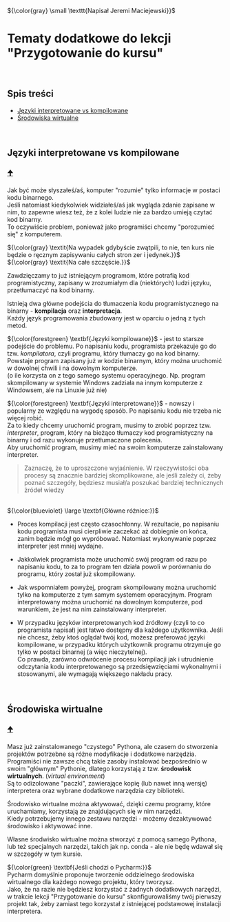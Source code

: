 ${\color{gray} \small \texttt{Napisał Jeremi Maciejewski}}$

# Tematy dodatkowe do lekcji "Przygotowanie do kursu"
<br/>

## Spis treści

- [Języki interpretowane vs kompilowane](#języki-interpretowane-vs-kompilowane)
- [Środowiska wirtualne](#środowiska-wirtualne)
<br/>

## Języki interpretowane vs kompilowane
### [🠉](#spis-treści)
Jak być może słyszałeś/aś, komputer "rozumie" tylko informacje w postaci kodu binarnego.
<br/>Jeśli natomiast kiedykolwiek widziałeś/aś jak wygląda zdanie zapisane w nim, to zapewne wiesz też, że z kolei ludzie nie za bardzo umieją czytać kod binarny.
<br/>To oczywiście problem, ponieważ jako programiści chcemy "porozumieć się" z komputerem.

${\color{gray} \textit{Na wypadek gdybyście zwątpili, to nie, ten kurs nie będzie o ręcznym zapisywaniu całych stron zer i jedynek.}}$
<br/>${\color{gray} \textit{Na całe szczęście.}}$

Zawdzięczamy to już istniejącym programom, które potrafią kod programistyczny, zapisany w zrozumiałym dla (niektórych) ludzi języku, przetłumaczyć na kod binarny.

Istnieją dwa główne podejścia do tłumaczenia kodu programistycznego na binarny - **kompilacja** oraz **interpretacja**.
<br/>Każdy język programowania zbudowany jest w oparciu o jedną z tych metod.

${\color{forestgreen} \textbf{Języki kompilowane}}$ - jest to starsze podejście do problemu. Po napisaniu kodu, programista przekazuje go do tzw. *kompilatora*, czyli programu, który tłumaczy go na kod binarny.
<br/>Powstaje program zapisany już w kodzie binarnym, który można uruchomić w dowolnej chwili i na dowolnym komputerze.
<br/>(o ile korzysta on z tego samego systemu operacyjnego. Np. program skompilowany w systemie Windows zadziała na innym komputerze z Windowsem, ale na Linuxie już nie)

${\color{forestgreen} \textbf{Języki interpretowane}}$ - nowszy i popularny ze względu na wygodę sposób. Po napisaniu kodu nie trzeba nic więcej robić.
<br/>Za to kiedy chcemy uruchomić program, musimy to zrobić poprzez tzw. *interpreter*, program, który na bieżąco tłumaczy kod programistyczny na binarny i od razu wykonuje przetłumaczone polecenia.
<br/>Aby uruchomić program, musimy mieć na swoim komputerze zainstalowany interpreter.

> Zaznaczę, że to uproszczone wyjaśnienie. W rzeczywistości oba procesy są znacznie bardziej skomplikowane, ale jeśli zależy ci, żeby poznać szczegóły, będziesz musiał/a poszukać bardziej technicznych żródeł wiedzy

<br/>${\color{blueviolet} \large \textbf{Główne różnice:}}$
- Proces kompilacji jest często czasochłonny. W rezultacie, po napisaniu kodu programista musi cierpliwie zaczekać aż dobiegnie on końca, zanim będzie mógł go wypróbować. Natomiast wykonywanie poprzez interpreter jest mniej wydajne.
- Jakkolwiek programista może uruchomić swój program od razu po napisaniu kodu, to za to program ten działa powoli w porównaniu do programu, który został już skompilowany.

- Jak wspomniałem powyżej, program skompilowany można uruchomić tylko na komputerze z tym samym systemem operacyjnym. Program interpretowany można uruchomić na dowolnym komputerze, pod warunkiem, że jest na nim zainstalowany interpreter.

- W przypadku języków interpretowanych kod źródłowy (czyli to co programista napisał) jest łatwo dostępny dla każdego użytkownika. Jeśli nie chcesz, żeby ktoś oglądał twój kod, możesz preferować języki kompilowane, w przypadku których użytkownik programu otrzymuje go tylko w postaci binarnej (a więc nieczytelnej).
<br/>Co prawda, zarówno odwrócenie procesu kompilacji jak i utrudnienie odczytania kodu interpretowanego są przedsięwzięciami wykonalnymi i stosowanymi, ale wymagają większego nakładu pracy.

<br/>

## Środowiska wirtualne
### [🠉](#spis-treści)
Masz już zainstalowanego "czystego" Pythona, ale czasem do stworzenia projektów potrzebne są różne modyfikacje i dodatkowe narzędzia.
<br/>Programiści nie zawsze chcą takie zasoby instalować bezpośrednio w swoim "głównym" Pythonie, dlatego korzystają z tzw. **środowisk wirtualnych**. (*virtual environment*)
<br/>Są to odizolowane "paczki", zawierające kopię (lub nawet inną wersję) interpretera oraz wybrane dodatkowe narzędzia czy biblioteki.

Środowisko wirtualne można aktywować, dzięki czemu programy, które uruchamiamy, korzystają ze znajdujących się w nim narzędzi.
<br/>Kiedy potrzebujemy innego zestawu narzędzi - możemy dezaktywować środowisko i aktywować inne.

Własne środwisko wirtualne można stworzyć z pomocą samego Pythona, lub też specjalnych narzędzi, takich jak np. conda - ale nie będę wdawał się w szczegóły w tym kursie.

${\color{green} \textbf{Jeśli chodzi o Pycharm:}}$
<br/>Pycharm domyślnie proponuje tworzenie oddzielnego środowiska wirtualnego dla każdego nowego projektu, który tworzysz.
<br/>Jako, że na razie nie będziesz korzystać z żadnych dodatkowych narzędzi, w trakcie lekcji "Przygotowanie do kursu" skonfigurowaliśmy twój pierwszy projekt tak, żeby zamiast tego korzystał z istniejącej podstawowej instalacji interpretera.
